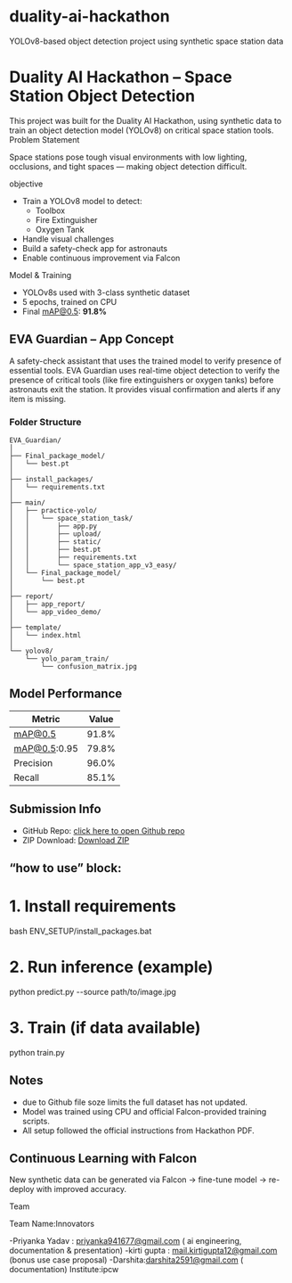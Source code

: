# duality-ai-hackathon
YOLOv8-based object detection project using synthetic space station data

# Duality AI Hackathon – Space Station Object Detection

This project was built for the Duality AI Hackathon, using synthetic data to train an object detection model (YOLOv8) on critical space station tools.
 Problem Statement

Space stations pose tough visual environments with low lighting, occlusions, and tight spaces — making object detection difficult.

objective

- Train a YOLOv8 model to detect:
  -  Toolbox  
  -  Fire Extinguisher  
  -  Oxygen Tank
- Handle visual challenges
- Build a safety-check app for astronauts
- Enable continuous improvement via Falcon

 Model & Training

- YOLOv8s used with 3-class synthetic dataset
- 5 epochs, trained on CPU
- Final mAP@0.5: **91.8%**




## EVA Guardian – App Concept

A safety-check assistant that uses the trained model to verify presence of essential tools.
EVA Guardian uses real-time object detection to verify the presence of critical tools (like fire extinguishers or oxygen tanks) before astronauts exit the station. It provides visual confirmation and alerts if any item is missing.


### Folder Structure 

```
EVA_Guardian/
│
├── Final_package_model/
│   └── best.pt
│
├── install_packages/
│   └── requirements.txt
│
├── main/
│   ├── practice-yolo/
│   │   └── space_station_task/
│   │       ├── app.py
│   │       ├── upload/
│   │       ├── static/
│   │       ├── best.pt
│   │       ├── requirements.txt
│   │       └── space_station_app_v3_easy/
│   └── Final_package_model/
│       └── best.pt
│
├── report/
│   ├── app_report/
│   └── app_video_demo/
│
├── template/
│   └── index.html
│
└── yolov8/
    └── yolo_param_train/
        └── confusion_matrix.jpg
```




##  Model Performance

| Metric            | Value  |
| ------------------|------- |
| mAP@0.5           | 91.8%  |
| mAP@0.5:0.95      | 79.8%  |
| Precision         | 96.0%  |
| Recall            | 85.1%  |


## Submission Info

-  GitHub Repo: [click here to open Github repo](https://github.com/prii12345/duality-ai-hackathon.git)
-  ZIP Download: [Download ZIP](https://github.com/prii12345/duality-ai-hackathon/archive/refs/heads/main.zip)
  
##  “how to use” block:

# 1. Install requirements
bash ENV_SETUP/install_packages.bat

# 2. Run inference (example)
python predict.py --source path/to/image.jpg

# 3. Train (if data available)
python train.py  


## Notes
- due to Github file soze limits the full dataset has not updated.
- Model was trained using CPU and official Falcon-provided training scripts.
- All setup followed the official instructions from Hackathon PDF.


## Continuous Learning with Falcon

New synthetic data can be generated via Falcon → fine-tune model → re-deploy with improved accuracy.


 Team

Team Name:Innovators

-Priyanka Yadav : priyanka941677@gmail.com
( ai engineering, documentation & presentation)
-kirti gupta : mail.kirtigupta12@gmail.com
(bonus use case proposal)
-Darshita:darshita2591@gmail.com
( documentation)
Institute:ipcw




